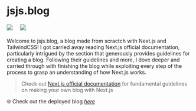 # jsjs.blog

<div style="width:100%;display:flex;gap:20px;margin-bottom:20px;margin-top:20px">
  <img src="https://img.shields.io/badge/Next.js-000000?style=flat-square&logo=Next.js&logoColor=white">
  <img src="https://img.shields.io/badge/TailwindCSS-06B6D4?style=flat-square&logo=TailwindCSS&logoColor=white">
</div>

Welcome to jsjs.blog, a blog made from scractch with Next.js and TailwindCSS! I got carried away reading Next.js official documentation, particularly intrigued by the section that generously provides guidelines for creating a blog. Following their guidelines and more, I dove deeper and carried through with finishing the blog while exploiting every step of the process to grasp an understanding of how Next.js works.

> Check out [Next.js official documentation](https://nextjs.org/learn-pages-router/basics/data-fetching/blog-data) for fundamental guidelines on making your own blog with Next.js

🌐 Check out the deployed blog [_here_](https://jsjs-devlog.vercel.app)

